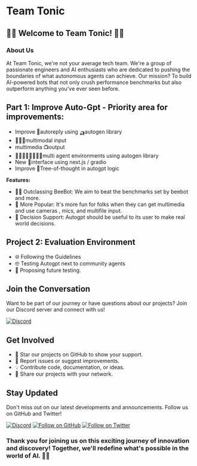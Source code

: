 # Team Tonic

## 🤖🤖 Welcome to Team Tonic! 🤖🤖

### About Us
At Team Tonic, we're not your average tech team. We're a group of passionate engineers and AI enthusiasts who are dedicated to pushing the boundaries of what autonomous agents can achieve. Our mission? To build AI-powered bots that not only crush performance benchmarks but also outperform anything you've ever seen before. 

## Part 1: Improve Auto-Gpt - Priority area for improvements:

- Improve 🤖autoreply using 🛺autogen library
- 🤹🏻‍♀️multimodal input
- multimedia 📺output
- 👨🏻‍👩🏾‍👧🏼‍👦🏼multi agent environments using autogen library
- New 📎interface using next.js / gradio
- Improve 💭Tree-of-thought in autogpt logic

**Features:**
- 💪🏻 Outclassing BeeBot: We aim to beat the benchmarks set by beebot and more.
- 🧠 More Popular: It's more fun for folks when they can get multimedia and use cameras , mics, and multifile input.
- 💬 Decision Support: Autogpt should be useful to its user to make real world decisions.

## Project 2: Evaluation Environment

- 🌐 Following the Guidelines
- 🤓 Testing Autogpt next to community agents
- 🚀 Proposing future testing.

## Join the Conversation
Want to be part of our journey or have questions about our projects? Join our Discord server and connect with us!

[![Discord](https://img.shields.io/discord/1109943800132010065)](https://discord.gg/zs6GDQKFep)

## Get Involved
- 🌟 Star our projects on GitHub to show your support.
- 🐞 Report issues or suggest improvements.
- 💡 Contribute code, documentation, or ideas.
- 📢 Share our projects with your network.

## Stay Updated
Don't miss out on our latest developments and announcements. Follow us on GitHub and Twitter!

[![Discord](https://img.shields.io/discord/1109943800132010065)](https://discord.gg/zs6GDQKFep)
[![Follow on GitHub](https://img.shields.io/github/followers/team-tonic-arena-hacks?label=Follow%20on%20GitHub&style=social)](https://github.com/team-tonic-arena-hacks/)
[![Follow on Twitter](https://img.shields.io/twitter/follow/josephpollack?label=Follow%20on%20Twitter&style=social)](https://twitter.com/josephpollack)

### Thank you for joining us on this exciting journey of innovation and discovery! Together, we'll redefine what's possible in the world of AI. 🚀🤖
